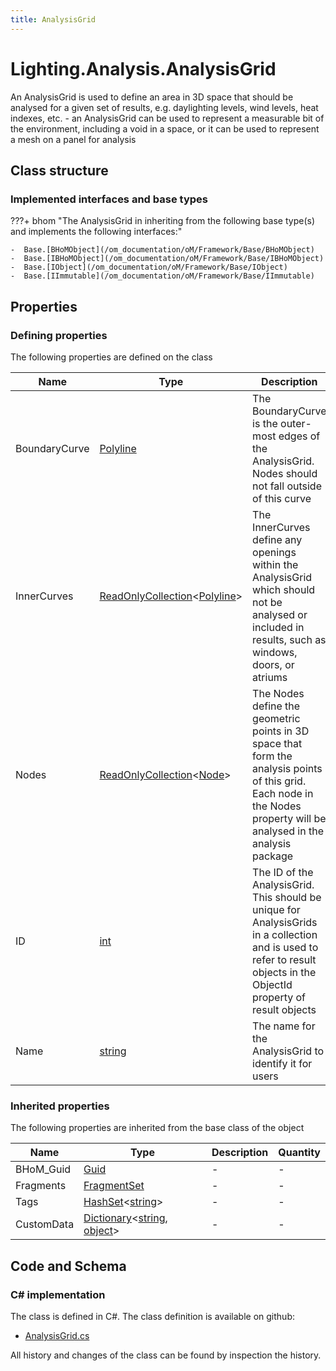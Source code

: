 ```yaml
---
title: AnalysisGrid
---
```


# Lighting.Analysis.AnalysisGrid

An AnalysisGrid is used to define an area in 3D space that should be analysed for a given set of results, e.g. daylighting levels, wind levels, heat indexes, etc. - an AnalysisGrid can be used to represent a measurable bit of the environment, including a void in a space, or it can be used to represent a mesh on a panel for analysis

## Class structure

### Implemented interfaces and base types

???+ bhom "The AnalysisGrid in inheriting from the following base type(s) and implements the following interfaces:"

    -  Base.[BHoMObject](/om_documentation/oM/Framework/Base/BHoMObject)
    -  Base.[IBHoMObject](/om_documentation/oM/Framework/Base/IBHoMObject)
    -  Base.[IObject](/om_documentation/oM/Framework/Base/IObject)
    -  Base.[IImmutable](/om_documentation/oM/Framework/Base/IImmutable)


## Properties



### Defining properties

The following properties are defined on the class

| Name             | Type             | Description      | Quantity         |
|------------------|------------------|------------------|------------------|
| BoundaryCurve | [Polyline](/om_documentation/oM/Dimensional/Geometry/Polyline) | The BoundaryCurve is the outer-most edges of the AnalysisGrid. Nodes should not fall outside of this curve | - |
| InnerCurves | [ReadOnlyCollection](https://learn.microsoft.com/en-us/dotnet/api/System.Collections.ObjectModel.ReadOnlyCollection-1?view=netstandard-2.0)&lt;[Polyline](/om_documentation/oM/Dimensional/Geometry/Polyline)&gt; | The InnerCurves define any openings within the AnalysisGrid which should not be analysed or included in results, such as windows, doors, or atriums | - |
| Nodes | [ReadOnlyCollection](https://learn.microsoft.com/en-us/dotnet/api/System.Collections.ObjectModel.ReadOnlyCollection-1?view=netstandard-2.0)&lt;[Node](/om_documentation/oM/Analytical/Lighting/Analysis/Node)&gt; | The Nodes define the geometric points in 3D space that form the analysis points of this grid. Each node in the Nodes property will be analysed in the analysis package | - |
| ID | [int](https://learn.microsoft.com/en-us/dotnet/api/System.Int32?view=netstandard-2.0) | The ID of the AnalysisGrid. This should be unique for AnalysisGrids in a collection and is used to refer to result objects in the ObjectId property of result objects | - |
| Name | [string](https://learn.microsoft.com/en-us/dotnet/api/System.String?view=netstandard-2.0) | The name for the AnalysisGrid to identify it for users | - |


### Inherited properties
The following properties are inherited from the base class of the object

| Name             | Type             | Description      | Quantity         |
|------------------|------------------|------------------|------------------|
| BHoM_Guid | [Guid](https://learn.microsoft.com/en-us/dotnet/api/System.Guid?view=netstandard-2.0) | - | - |
| Fragments | [FragmentSet](/om_documentation/oM/Framework/Base/FragmentSet) | - | - |
| Tags | [HashSet](https://learn.microsoft.com/en-us/dotnet/api/System.Collections.Generic.HashSet-1?view=netstandard-2.0)&lt;[string](https://learn.microsoft.com/en-us/dotnet/api/System.String?view=netstandard-2.0)&gt; | - | - |
| CustomData | [Dictionary](https://learn.microsoft.com/en-us/dotnet/api/System.Collections.Generic.Dictionary-2?view=netstandard-2.0)&lt;[string](https://learn.microsoft.com/en-us/dotnet/api/System.String?view=netstandard-2.0), [object](https://learn.microsoft.com/en-us/dotnet/api/System.Object?view=netstandard-2.0)&gt; | - | - |


## Code and Schema

### C# implementation

The class is defined in C#. The class definition is available on github:

- [AnalysisGrid.cs](https://github.com/BHoM/BHoM/blob/develop/Lighting_oM/Analysis\AnalysisGrid.cs)

All history and changes of the class can be found by inspection the history.
